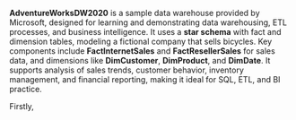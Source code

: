 **AdventureWorksDW2020** is a sample data warehouse provided by Microsoft, designed for learning and demonstrating data warehousing, ETL processes, and business intelligence. It uses a **star schema** with fact and dimension tables, modeling a fictional company that sells bicycles. Key components include **FactInternetSales** and **FactResellerSales** for sales data, and dimensions like **DimCustomer**, **DimProduct**, and **DimDate**. It supports analysis of sales trends, customer behavior, inventory management, and financial reporting, making it ideal for SQL, ETL, and BI practice.

Firstly, 
